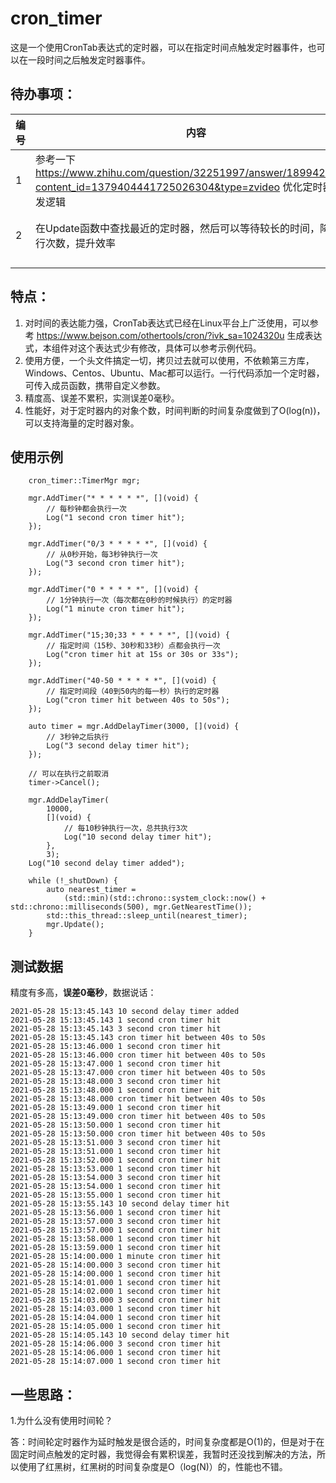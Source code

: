 # cron_timer

这是一个使用CronTab表达式的定时器，可以在指定时间点触发定时器事件，也可以在一段时间之后触发定时器事件。



## 待办事项：

| 编号 | 内容                                                         | 状态                    |
| ---- | ------------------------------------------------------------ | ----------------------- |
| 1    | 参考一下 https://www.zhihu.com/question/32251997/answer/1899420964?content_id=1379404441725026304&type=zvideo 优化定时器的出发逻辑 | 20210525，xinyong已完成 |
| 2    | 在Update函数中查找最近的定时器，然后可以等待较长的时间，降低执行次数，提升效率 | 20210525，xinyong已完成 |
|      |                                                              |                         |
|      |                                                              |                         |





## 特点：

1. 对时间的表达能力强，CronTab表达式已经在Linux平台上广泛使用，可以参考 https://www.bejson.com/othertools/cron/?ivk_sa=1024320u 生成表达式，本组件对这个表达式少有修改，具体可以参考示例代码。
2. 使用方便，一个头文件搞定一切，拷贝过去就可以使用，不依赖第三方库，Windows、Centos、Ubuntu、Mac都可以运行。一行代码添加一个定时器，可传入成员函数，携带自定义参数。
3. 精度高、误差不累积，实测误差0毫秒。
4. 性能好，对于定时器内的对象个数，时间判断的时间复杂度做到了O(log(n))，可以支持海量的定时器对象。



## 使用示例

```
	cron_timer::TimerMgr mgr;

	mgr.AddTimer("* * * * * *", [](void) {
		// 每秒钟都会执行一次
		Log("1 second cron timer hit");
	});

	mgr.AddTimer("0/3 * * * * *", [](void) {
		// 从0秒开始，每3秒钟执行一次
		Log("3 second cron timer hit");
	});

	mgr.AddTimer("0 * * * * *", [](void) {
		// 1分钟执行一次（每次都在0秒的时候执行）的定时器
		Log("1 minute cron timer hit");
	});

	mgr.AddTimer("15;30;33 * * * * *", [](void) {
		// 指定时间（15秒、30秒和33秒）点都会执行一次
		Log("cron timer hit at 15s or 30s or 33s");
	});

	mgr.AddTimer("40-50 * * * * *", [](void) {
		// 指定时间段（40到50内的每一秒）执行的定时器
		Log("cron timer hit between 40s to 50s");
	});

	auto timer = mgr.AddDelayTimer(3000, [](void) {
		// 3秒钟之后执行
		Log("3 second delay timer hit");
	});

	// 可以在执行之前取消
	timer->Cancel();

	mgr.AddDelayTimer(
		10000,
		[](void) {
			// 每10秒钟执行一次，总共执行3次
			Log("10 second delay timer hit");
		},
		3);
	Log("10 second delay timer added");

	while (!_shutDown) {
		auto nearest_timer =
			(std::min)(std::chrono::system_clock::now() + std::chrono::milliseconds(500), mgr.GetNearestTime());
		std::this_thread::sleep_until(nearest_timer);
		mgr.Update();
	}

```



## 测试数据

精度有多高，**误差0毫秒**，数据说话：

```
2021-05-28 15:13:45.143 10 second delay timer added
2021-05-28 15:13:45.143 1 second cron timer hit
2021-05-28 15:13:45.143 3 second cron timer hit
2021-05-28 15:13:45.143 cron timer hit between 40s to 50s
2021-05-28 15:13:46.000 1 second cron timer hit
2021-05-28 15:13:46.000 cron timer hit between 40s to 50s
2021-05-28 15:13:47.000 1 second cron timer hit
2021-05-28 15:13:47.000 cron timer hit between 40s to 50s
2021-05-28 15:13:48.000 3 second cron timer hit
2021-05-28 15:13:48.000 1 second cron timer hit
2021-05-28 15:13:48.000 cron timer hit between 40s to 50s
2021-05-28 15:13:49.000 1 second cron timer hit
2021-05-28 15:13:49.000 cron timer hit between 40s to 50s
2021-05-28 15:13:50.000 1 second cron timer hit
2021-05-28 15:13:50.000 cron timer hit between 40s to 50s
2021-05-28 15:13:51.000 3 second cron timer hit
2021-05-28 15:13:51.000 1 second cron timer hit
2021-05-28 15:13:52.000 1 second cron timer hit
2021-05-28 15:13:53.000 1 second cron timer hit
2021-05-28 15:13:54.000 3 second cron timer hit
2021-05-28 15:13:54.000 1 second cron timer hit
2021-05-28 15:13:55.000 1 second cron timer hit
2021-05-28 15:13:55.143 10 second delay timer hit
2021-05-28 15:13:56.000 1 second cron timer hit
2021-05-28 15:13:57.000 3 second cron timer hit
2021-05-28 15:13:57.000 1 second cron timer hit
2021-05-28 15:13:58.000 1 second cron timer hit
2021-05-28 15:13:59.000 1 second cron timer hit
2021-05-28 15:14:00.000 1 minute cron timer hit
2021-05-28 15:14:00.000 3 second cron timer hit
2021-05-28 15:14:00.000 1 second cron timer hit
2021-05-28 15:14:01.000 1 second cron timer hit
2021-05-28 15:14:02.000 1 second cron timer hit
2021-05-28 15:14:03.000 3 second cron timer hit
2021-05-28 15:14:03.000 1 second cron timer hit
2021-05-28 15:14:04.000 1 second cron timer hit
2021-05-28 15:14:05.000 1 second cron timer hit
2021-05-28 15:14:05.143 10 second delay timer hit
2021-05-28 15:14:06.000 3 second cron timer hit
2021-05-28 15:14:06.000 1 second cron timer hit
2021-05-28 15:14:07.000 1 second cron timer hit

```



## 一些思路：

1.为什么没有使用时间轮？

答：时间轮定时器作为延时触发是很合适的，时间复杂度都是O(1)的，但是对于在固定时间点触发的定时器，我觉得会有累积误差，我暂时还没找到解决的方法，所以使用了红黑树，红黑树的时间复杂度是O（log(N)）的，性能也不错。



